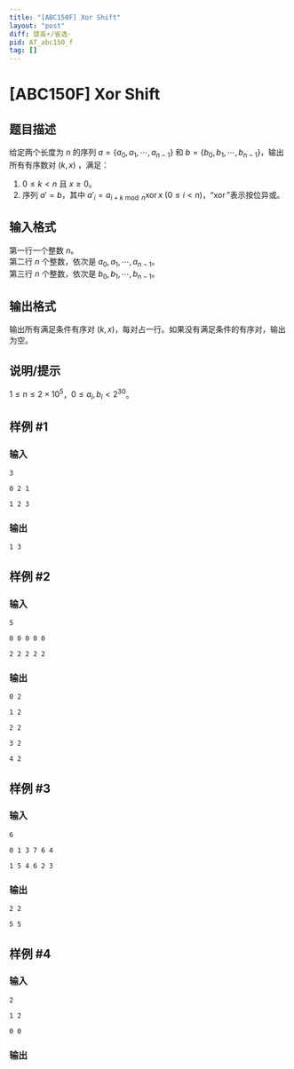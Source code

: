 ```yaml
---
title: "[ABC150F] Xor Shift"
layout: "post"
diff: 提高+/省选-
pid: AT_abc150_f
tag: []
---
```


# [ABC150F] Xor Shift

## 题目描述

给定两个长度为 $n$ 的序列 $a=\{a_0,a_1,\cdots,a_{n-1}\}$ 和 $b=\{b_0,b_1,\cdots,b_{n-1}\}$，输出所有有序数对 $(k,x)$ ，满足：  
1. $0\leq k<n$ 且 $x\geq 0$。
2. 序列 $a'=b$，其中 $a'_i = a_{i+k\bmod n}\operatorname{xor} x\ (0\leq i<n)$，“$\operatorname{xor}$”表示按位异或。

## 输入格式

第一行一个整数 $n$。  
第二行 $n$ 个整数，依次是 $a_0,a_1,\cdots,a_{n-1}$。  
第三行 $n$ 个整数，依次是 $b_0,b_1,\cdots,b_{n-1}$。

## 输出格式

输出所有满足条件有序对 $(k,x)$，每对占一行。如果没有满足条件的有序对，输出为空。

## 说明/提示

$1\leq n\leq 2\times 10^5$，$0\leq a_i,b_i<2^{30}$。

## 样例 #1

### 输入

```
3
0 2 1
1 2 3
```

### 输出

```
1 3
```

## 样例 #2

### 输入

```
5
0 0 0 0 0
2 2 2 2 2
```

### 输出

```
0 2
1 2
2 2
3 2
4 2
```

## 样例 #3

### 输入

```
6
0 1 3 7 6 4
1 5 4 6 2 3
```

### 输出

```
2 2
5 5
```

## 样例 #4

### 输入

```
2
1 2
0 0
```

### 输出

```

```

